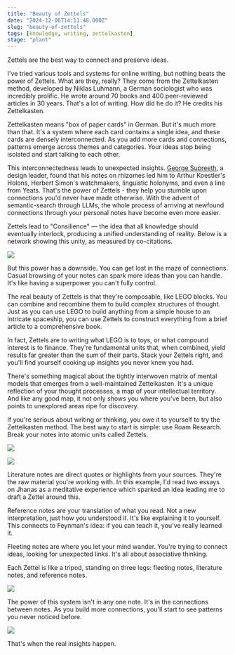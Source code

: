 ```yaml
---
title: "Beauty of Zettels"
date: "2024-12-06T14:11:48.000Z"
slug: "beauty-of-zettels"
tags: [knowledge, writing, zettelkasten]
stage: "plant" 
---
```


Zettels are the best way to connect and preserve ideas.

I've tried various tools and systems for online writing, but nothing beats the power of Zettels. What are they, really? They come from the Zettelkasten method, developed by Niklas Luhmann, a German sociologist who was incredibly prolific. He wrote around 70 books and 400 peer-reviewed articles in 30 years. That's a lot of writing. How did he do it? He credits his Zettelkasten.

Zettelkasten means "box of paper cards" in German. But it's much more than that. It's a system where each card contains a single idea, and these cards are densely interconnected. As you add more cards and connections, patterns emerge across themes and categories. Your ideas stop being isolated and start talking to each other.

This interconnectedness leads to unexpected insights. [George Supreeth](https://www.google.com/search?q=george+supreeth&sourceid=chrome&ie=UTF-8), a design leader, found that his notes on rhizomes led him to Arthur Koestler's Holons, Herbert Simon's watchmakers, linguistic holonyms, and even a line from Yeats. That's the power of Zettels - they help you stumble upon connections you'd never have made otherwise. With the advent of semantic-search through LLMs, the whole process of arriving at newfound connections through your personal notes have become even more easier.

Zettels lead to "Consilience" — the idea that all knowledge should eventually interlock, producing a unified understanding of reality. Below is a network showing this unity, as measured by co-citations.

![](/images/2025/01/image-11.png)

But this power has a downside. You can get lost in the maze of connections. Casual browsing of your notes can spark more ideas than you can handle. It's like having a superpower you can't fully control.

The real beauty of Zettels is that they're composable, like LEGO blocks. You can combine and recombine them to build complex structures of thought. Just as you can use LEGO to build anything from a simple house to an intricate spaceship, you can use Zettels to construct everything from a brief article to a comprehensive book.

In fact, Zettels are to writing what LEGO is to toys, or what compound interest is to finance. They're fundamental units that, when combined, yield results far greater than the sum of their parts. Stack your Zettels right, and you'll find yourself cooking up insights you never knew you had.

There's something magical about the tightly interwoven matrix of mental models that emerges from a well-maintained Zettelkasten. It's a unique reflection of your thought processes, a map of your intellectual territory. And like any good map, it not only shows you where you've been, but also points to unexplored areas ripe for discovery.

If you're serious about writing or thinking, you owe it to yourself to try the Zettelkasten method. The best way to start is simple: use Roam Research. Break your notes into atomic units called Zettels.

![](/images/2024/12/shreyas-06-12-2024-at-13.56.43@2x.jpg)

![](/images/2024/12/shreyas-06-12-2024-at-13.57.11@2x.jpg)

Literature notes are direct quotes or highlights from your sources. They're the raw material you're working with. In this example, I'd read two essays on Jhanas as a meditative experience which sparked an idea leading me to draft a Zettel around this.

Reference notes are your translation of what you read. Not a new interpretation, just how you understood it. It's like explaining it to yourself. This connects to Feynman's idea: if you can teach it, you've really learned it.

Fleeting notes are where you let your mind wander. You're trying to connect ideas, looking for unexpected links. It's all about associative thinking.

Each Zettel is like a tripod, standing on three legs: fleeting notes, literature notes, and reference notes.

![](/images/2024/12/image-3.png)

The power of this system isn't in any one note. It's in the connections between notes. As you build more connections, you'll start to see patterns you never noticed before.

![](/images/2024/12/image-4.png)

That's when the real insights happen.